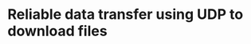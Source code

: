 # Reliable data transfer using UDP to download files 

<!---

## Problem Statement
There should be a client program and a server program. The server program hosts files and responds to requests for files. It breaks the requested file into segments and sends them to the client over UDP. The client program takes a file name as input and requests the file from the server. The programs should handle UDP packet losses to make sure that the entire file is correctly received by the client program. Your code needs to include implementation of the **Alternating Bit** and **Selective Repeat protocols**. Refer chapter 3.4 (Principles of Reliable Data Transfer) - Computer Networking, Kurose to understand these two protocols.

Client program should print detailed information about any requests sent and data received at byte level (e.g., time X received byte Y to Z) during the file download.  Server program should print detailed information about any requests received and data sent at byte level.

During your development, you can run the client and server on the same machine. However, for comprehensive testing and evaluation, your client program and server program should be run on different machines in different networks.

-->
